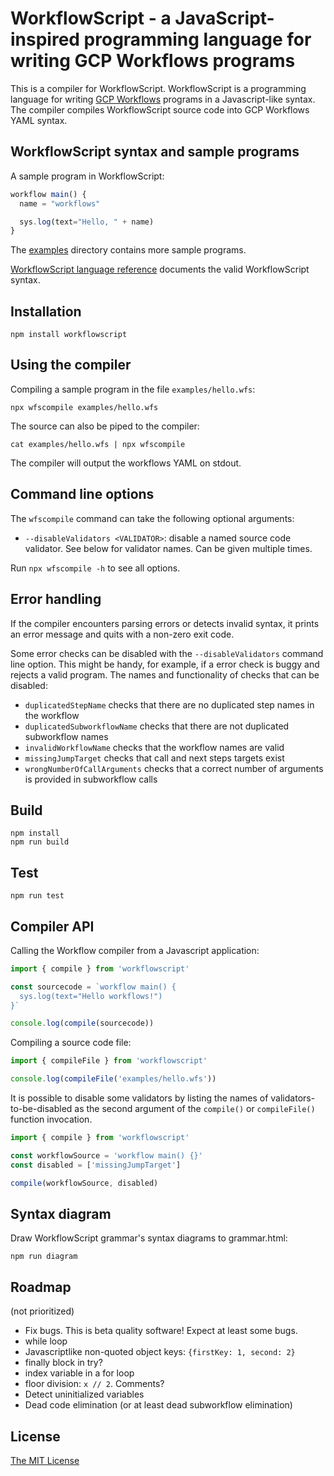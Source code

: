 # WorkflowScript - a JavaScript-inspired programming language for writing GCP Workflows programs

This is a compiler for WorkflowScript. WorkflowScript is a programming
language for writing [GCP Workflows](https://cloud.google.com/workflows/docs/apis)
programs in a Javascript-like syntax. The compiler compiles WorkflowScript
source code into GCP Workflows YAML syntax.

## WorkflowScript syntax and sample programs

A sample program in WorkflowScript:

```javascript
workflow main() {
  name = "workflows"

  sys.log(text="Hello, " + name)
}
```

The [examples](examples) directory contains more sample programs.

[WorkflowScript language reference](syntax.md) documents the valid WorkflowScript syntax.

## Installation

```shell
npm install workflowscript
```

## Using the compiler

Compiling a sample program in the file `examples/hello.wfs`:

```shell
npx wfscompile examples/hello.wfs
```

The source can also be piped to the compiler:

```shell
cat examples/hello.wfs | npx wfscompile
```

The compiler will output the workflows YAML on stdout.

## Command line options

The `wfscompile` command can take the following optional arguments:

- `--disableValidators <VALIDATOR>`: disable a named source code validator. See below for validator names. Can be given multiple times.

Run `npx wfscompile -h` to see all options.

## Error handling

If the compiler encounters parsing errors or detects invalid syntax, it prints an error message and quits with a non-zero exit code.

Some error checks can be disabled with the `--disableValidators` command line option. This might be handy, for example, if a error check is buggy and rejects a valid program. The names and functionality of checks that can be disabled:

- `duplicatedStepName` checks that there are no duplicated step names in the workflow
- `duplicatedSubworkflowName` checks that there are not duplicated subworkflow names
- `invalidWorkflowName` checks that the workflow names are valid
- `missingJumpTarget` checks that call and next steps targets exist
- `wrongNumberOfCallArguments` checks that a correct number of arguments is provided in subworkflow calls

## Build

```shell
npm install
npm run build
```

## Test

```shell
npm run test
```

## Compiler API

Calling the Workflow compiler from a Javascript application:

```javascript
import { compile } from 'workflowscript'

const sourcecode = `workflow main() {
  sys.log(text="Hello workflows!")
}`

console.log(compile(sourcecode))
```

Compiling a source code file:

```javascript
import { compileFile } from 'workflowscript'

console.log(compileFile('examples/hello.wfs'))
```

It is possible to disable some validators by listing the names of validators-to-be-disabled as the second argument of the `compile()` or `compileFile()` function invocation.

```javascript
import { compile } from 'workflowscript'

const workflowSource = 'workflow main() {}'
const disabled = ['missingJumpTarget']

compile(workflowSource, disabled)
```

## Syntax diagram

Draw WorkflowScript grammar's syntax diagrams to grammar.html:

```shell
npm run diagram
```

## Roadmap

(not prioritized)

- Fix bugs. This is beta quality software! Expect at least some bugs.
- while loop
- Javascriptlike non-quoted object keys: `{firstKey: 1, second: 2}`
- finally block in try?
- index variable in a for loop
- floor division: `x // 2`. Comments?
- Detect uninitialized variables
- Dead code elimination (or at least dead subworkflow elimination)

## License

[The MIT License](LICENSE)
